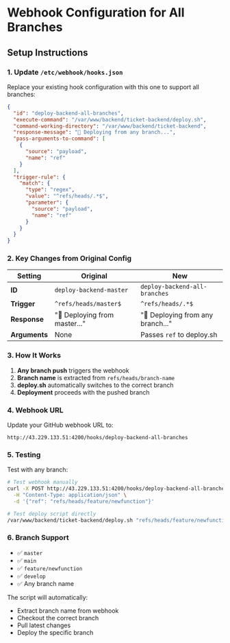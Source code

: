 # Webhook Configuration for All Branches

## Setup Instructions

### 1. Update `/etc/webhook/hooks.json`

Replace your existing hook configuration with this one to support all branches:

```json
{
  "id": "deploy-backend-all-branches",
  "execute-command": "/var/www/backend/ticket-backend/deploy.sh",
  "command-working-directory": "/var/www/backend/ticket-backend",
  "response-message": "🚀 Deploying from any branch...",
  "pass-arguments-to-command": [
    {
      "source": "payload",
      "name": "ref"
    }
  ],
  "trigger-rule": {
    "match": {
      "type": "regex",
      "value": "^refs/heads/.*$",
      "parameter": {
        "source": "payload",
        "name": "ref"
      }
    }
  }
}
```

### 2. Key Changes from Original Config

| Setting | Original | New |
|---------|----------|-----|
| **ID** | `deploy-backend-master` | `deploy-backend-all-branches` |
| **Trigger** | `^refs/heads/master$` | `^refs/heads/.*$` |
| **Response** | "🚀 Deploying from master..." | "🚀 Deploying from any branch..." |
| **Arguments** | None | Passes `ref` to deploy.sh |

### 3. How It Works

1. **Any branch push** triggers the webhook
2. **Branch name** is extracted from `refs/heads/branch-name`
3. **deploy.sh** automatically switches to the correct branch
4. **Deployment** proceeds with the pushed branch

### 4. Webhook URL

Update your GitHub webhook URL to:
```
http://43.229.133.51:4200/hooks/deploy-backend-all-branches
```

### 5. Testing

Test with any branch:
```bash
# Test webhook manually
curl -X POST http://43.229.133.51:4200/hooks/deploy-backend-all-branches \
  -H "Content-Type: application/json" \
  -d '{"ref": "refs/heads/feature/newfunction"}'

# Test deploy script directly
/var/www/backend/ticket-backend/deploy.sh "refs/heads/feature/newfunction"
```

### 6. Branch Support

- ✅ `master`
- ✅ `main` 
- ✅ `feature/newfunction`
- ✅ `develop`
- ✅ Any branch name

The script will automatically:
- Extract branch name from webhook
- Checkout the correct branch
- Pull latest changes
- Deploy the specific branch
